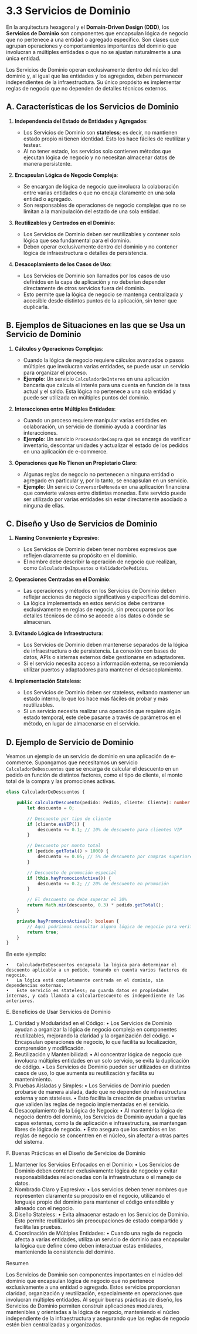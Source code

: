 # 3.3 Servicios de Dominio

En la arquitectura hexagonal y el **Domain-Driven Design (DDD)**, los **Servicios de Dominio** son componentes que encapsulan lógica de negocio que no pertenece a una entidad o agregado específico. Son clases que agrupan operaciones y comportamientos importantes del dominio que involucran a múltiples entidades o que no se ajustan naturalmente a una única entidad.

Los Servicios de Dominio operan exclusivamente dentro del núcleo del dominio y, al igual que las entidades y los agregados, deben permanecer independientes de la infraestructura. Su único propósito es implementar reglas de negocio que no dependen de detalles técnicos externos.

## A. Características de los Servicios de Dominio

1. **Independencia del Estado de Entidades y Agregados**:

   - Los Servicios de Dominio son **stateless**; es decir, no mantienen estado propio ni tienen identidad. Esto los hace fáciles de reutilizar y testear.
   - Al no tener estado, los servicios solo contienen métodos que ejecutan lógica de negocio y no necesitan almacenar datos de manera persistente.

2. **Encapsulan Lógica de Negocio Compleja**:

   - Se encargan de lógica de negocio que involucra la colaboración entre varias entidades o que no encaja claramente en una sola entidad o agregado.
   - Son responsables de operaciones de negocio complejas que no se limitan a la manipulación del estado de una sola entidad.

3. **Reutilizables y Centrados en el Dominio**:

   - Los Servicios de Dominio deben ser reutilizables y contener solo lógica que sea fundamental para el dominio.
   - Deben operar exclusivamente dentro del dominio y no contener lógica de infraestructura o detalles de persistencia.

4. **Desacoplamiento de los Casos de Uso**:
   - Los Servicios de Dominio son llamados por los casos de uso definidos en la capa de aplicación y no deberían depender directamente de otros servicios fuera del dominio.
   - Esto permite que la lógica de negocio se mantenga centralizada y accesible desde distintos puntos de la aplicación, sin tener que duplicarla.

## B. Ejemplos de Situaciones en las que se Usa un Servicio de Dominio

1. **Cálculos y Operaciones Complejas**:

   - Cuando la lógica de negocio requiere cálculos avanzados o pasos múltiples que involucran varias entidades, se puede usar un servicio para organizar el proceso.
   - **Ejemplo**: Un servicio `CalculadorDeInteres` en una aplicación bancaria que calcula el interés para una cuenta en función de la tasa actual y el saldo. Esta lógica no pertenece a una sola entidad y puede ser utilizada en múltiples puntos del dominio.

2. **Interacciones entre Múltiples Entidades**:

   - Cuando un proceso requiere manipular varias entidades en colaboración, un servicio de dominio ayuda a coordinar las interacciones.
   - **Ejemplo**: Un servicio `ProcesadorDeCompra` que se encarga de verificar inventario, descontar unidades y actualizar el estado de los pedidos en una aplicación de e-commerce.

3. **Operaciones que No Tienen un Propietario Claro**:
   - Algunas reglas de negocio no pertenecen a ninguna entidad o agregado en particular y, por lo tanto, se encapsulan en un servicio.
   - **Ejemplo**: Un servicio `ConversorDeMoneda` en una aplicación financiera que convierte valores entre distintas monedas. Este servicio puede ser utilizado por varias entidades sin estar directamente asociado a ninguna de ellas.

## C. Diseño y Uso de Servicios de Dominio

1. **Naming Conveniente y Expresivo**:

   - Los Servicios de Dominio deben tener nombres expresivos que reflejen claramente su propósito en el dominio.
   - El nombre debe describir la operación de negocio que realizan, como `CalculadorDeImpuestos` o `ValidadorDePedidos`.

2. **Operaciones Centradas en el Dominio**:

   - Las operaciones y métodos en los Servicios de Dominio deben reflejar acciones de negocio significativas y específicas del dominio.
   - La lógica implementada en estos servicios debe centrarse exclusivamente en reglas de negocio, sin preocuparse por los detalles técnicos de cómo se accede a los datos o dónde se almacenan.

3. **Evitando Lógica de Infraestructura**:

   - Los Servicios de Dominio deben mantenerse separados de la lógica de infraestructura o de persistencia. La conexión con bases de datos, APIs o sistemas externos debe gestionarse en adaptadores.
   - Si el servicio necesita acceso a información externa, se recomienda utilizar puertos y adaptadores para mantener el desacoplamiento.

4. **Implementación Stateless**:
   - Los Servicios de Dominio deben ser stateless, evitando mantener un estado interno, lo que los hace más fáciles de probar y más reutilizables.
   - Si un servicio necesita realizar una operación que requiere algún estado temporal, este debe pasarse a través de parámetros en el método, en lugar de almacenarse en el servicio.

## D. Ejemplo de Servicio de Dominio

Veamos un ejemplo de un servicio de dominio en una aplicación de e-commerce. Supongamos que necesitamos un servicio `CalculadorDeDescuentos` que se encarga de calcular el descuento en un pedido en función de distintos factores, como el tipo de cliente, el monto total de la compra y las promociones activas.

```typescript
class CalculadorDeDescuentos {

    public calcularDescuento(pedido: Pedido, cliente: Cliente): number {
        let descuento = 0;

        // Descuento por tipo de cliente
        if (cliente.esVIP()) {
            descuento += 0.1; // 10% de descuento para clientes VIP
        }

        // Descuento por monto total
        if (pedido.getTotal() > 1000) {
            descuento += 0.05; // 5% de descuento por compras superiores a 1000
        }

        // Descuento de promoción especial
        if (this.hayPromocionActiva()) {
            descuento += 0.2; // 20% de descuento en promoción
        }

        // El descuento no debe superar el 30%
        return Math.min(descuento, 0.3) * pedido.getTotal();
    }

    private hayPromocionActiva(): boolean {
        // Aquí podríamos consultar alguna lógica de negocio para verificar si hay promociones activas
        return true;
    }
}
```

En este ejemplo:

	•	CalculadorDeDescuentos encapsula la lógica para determinar el descuento aplicable a un pedido, tomando en cuenta varios factores de negocio.
	•	La lógica está completamente centrada en el dominio, sin dependencias externas.
	•	Este servicio es stateless; no guarda datos en propiedades internas, y cada llamada a calcularDescuento es independiente de las anteriores.

E. Beneficios de Usar Servicios de Dominio

1.	Claridad y Modularidad en el Código:
	•	Los Servicios de Dominio ayudan a organizar la lógica de negocio compleja en componentes reutilizables, mejorando la claridad y la organización del código.
	•	Encapsulan operaciones de negocio, lo que facilita su localización, comprensión y modificación.
2.	Reutilización y Mantenibilidad:
	•	Al concentrar lógica de negocio que involucra múltiples entidades en un solo servicio, se evita la duplicación de código.
	•	Los Servicios de Dominio pueden ser utilizados en distintos casos de uso, lo que aumenta su reutilización y facilita su mantenimiento.
3.	Pruebas Aisladas y Simples:
	•	Los Servicios de Dominio pueden probarse de manera aislada, dado que no dependen de infraestructura externa y son stateless.
	•	Esto facilita la creación de pruebas unitarias que validen las reglas de negocio implementadas en el servicio.
4.	Desacoplamiento de la Lógica de Negocio:
	•	Al mantener la lógica de negocio dentro del dominio, los Servicios de Dominio ayudan a que las capas externas, como la de aplicación e infraestructura, se mantengan libres de lógica de negocio.
	•	Esto asegura que los cambios en las reglas de negocio se concentren en el núcleo, sin afectar a otras partes del sistema.

F. Buenas Prácticas en el Diseño de Servicios de Dominio

1.	Mantener los Servicios Enfocados en el Dominio:
	•	Los Servicios de Dominio deben contener exclusivamente lógica de negocio y evitar responsabilidades relacionadas con la infraestructura o el manejo de datos.
2.	Nombrado Claro y Expresivo:
	•	Los servicios deben tener nombres que representen claramente su propósito en el negocio, utilizando el lenguaje propio del dominio para mantener el código entendible y alineado con el negocio.
3.	Diseño Stateless:
	•	Evita almacenar estado en los Servicios de Dominio. Esto permite reutilizarlos sin preocupaciones de estado compartido y facilita las pruebas.
4.	Coordinación de Múltiples Entidades:
	•	Cuando una regla de negocio afecta a varias entidades, utiliza un servicio de dominio para encapsular la lógica que define cómo deben interactuar estas entidades, manteniendo la consistencia del dominio.

Resumen

Los Servicios de Dominio son componentes importantes en el núcleo del dominio que encapsulan lógica de negocio que no pertenece exclusivamente a una entidad o agregado. Estos servicios proporcionan claridad, organización y reutilización, especialmente en operaciones que involucran múltiples entidades. Al seguir buenas prácticas de diseño, los Servicios de Dominio permiten construir aplicaciones modulares, mantenibles y orientadas a la lógica de negocio, manteniendo el núcleo independiente de la infraestructura y asegurando que las reglas de negocio estén bien centralizadas y organizadas.

```
